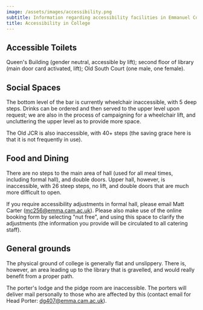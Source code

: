 ```yaml
---
image: /assets/images/accessibility.png
subtitle: Information regarding accessibility facilities in Emmanuel College
title: Accessibility in College
---
```


## Accessible Toilets

Queen's Building (gender neutral, accessible by lift); second floor of library (main door card activated, lift); Old South Court (one male, one female). 

## Social Spaces

The bottom level of the bar is currently wheelchair inaccessible, with 5 deep steps. Drinks can be ordered and then served to the upper level upon request; we are also in the process of campaigning for a wheelchair lift, and uncluttering the upper level as to provide more space.<br/>

The Old JCR is also inaccessible, with 40+ steps (the saving grace here is that it is not frequently in use).


## Food and Dining

There are no steps to the main area of hall (used for all meal times, including formal hall), and double doors. Upper hall, however, is inaccessible, with 26 steep steps, no lift, and double doors that are much more difficult to open. <br/>

If you require accessibility adjustments in formal hall, please email Matt Carter (mc256@emma.cam.ac.uk). Please also make use of the online booking form by selecting "nut free", and using this space to clarify the adjustments (the information you provide will be circulated to all catering staff).  


## General grounds

The physical ground of college is generally flat and unslippery. There is, however, an area leading up to the library that is gravelled, and would really benefit from a proper path. 

The porter's lodge and the pidge room are inaccessible. The porters will deliver mail personally to those who are affected by this (contact email for Head Porter: [dg407@emma.cam.ac.uk](mailto:dg407@emma.cam.ac.uk)).